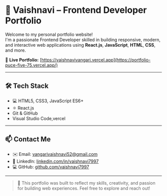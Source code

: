 # 💼 Vaishnavi  – Frontend Developer Portfolio

Welcome to my personal portfolio website!  
I'm a passionate Frontend Developer skilled in building responsive, modern, and interactive web applications using **React.js**, **JavaScript**, **HTML**, **CSS**, and more.

🔗 **Live Portfolio:** [https://vaishnavivangari.vercel.app](https://portfolio-puce-five-75.vercel.app/)

---

## 🛠️ Tech Stack

- 💻 HTML5, CSS3, JavaScript ES6+
- ⚛️ React.js
-  Git & GitHub
-  Visual Studio Code,vercel


---

## 📫 Contact Me

- ✉️ Email: [vangarivaishnavi52@gmail.com](mailto:vangarivaishnavi52@gmail.com)  
- 🔗 LinkedIn: [linkedin.com/in/vaishnavi7997](https://www.linkedin.com/in/vaishnavi7997/)  
- 💻 GitHub: [github.com/vaishnavi7997](https://github.com/vaishnavi7997)

---

> 🚀 This portfolio was built to reflect my skills, creativity, and passion for building web experiences. Feel free to explore and reach out!
